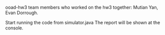 ooad-hw3
team members who worked on the hw3 together:
Mutian Yan,
Evan Dorrough.

Start running the code from simulator.java
The report will be shown at the console.
